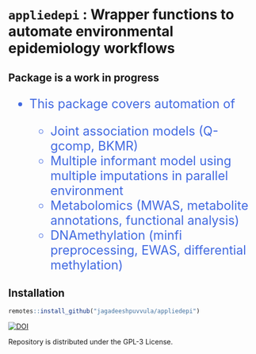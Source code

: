 
<!-- README.md is generated from README.Rmd. Please edit that file -->

# `appliedepi` : Wrapper functions to automate environmental epidemiology workflows

## Package is a work in progress

<!-- badges: start -->
<!-- badges: end -->
<ul style="color: royalblue; font-size: 25px;">
<li>
This package covers automation of
</li>
<ul>
<li>
Joint association models (Q-gcomp, BKMR)
</li>
<li>
Multiple informant model using multiple imputations in parallel
environment
</li>
<li>
Metabolomics (MWAS, metabolite annotations, functional analysis)
</li>
<li>
DNAmethylation (minfi preprocessing, EWAS, differential methylation)
</li>
</ul>
</ul>

## Installation

``` r
remotes::install_github("jagadeeshpuvvula/appliedepi")
```

[![DOI](https://zenodo.org/badge/DOI/10.5281/zenodo.8319744.svg)](https://doi.org/10.5281/zenodo.8319744)

Repository is distributed under the GPL-3 License.
